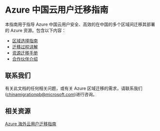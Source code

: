 
# Azure 中国云用户迁移指南

本指南用于指导 Azure 中国云用户安全、高效的在中国的多个区域间迁移其部署的 Azure 资源。包含以下内容：
* [区域选择指南](china-migration-region-strategy.md)
* [迁移过程详解](china-migration-process.md)
* [资源迁移手册](china-migration-guidance-overview.md)
* [合作伙伴介绍](china-migration-partners.md)

## 联系我们  
有关此文档的任何相关问题，或有关 Azure 区域迁移的需求，请联系我们(chinamigrationpb@microsoft.com)进行咨询。

## 相关资源  
[Azure 海外云用户迁移指南](https://github.com/Azure/Azure-Migration-Guidance)
